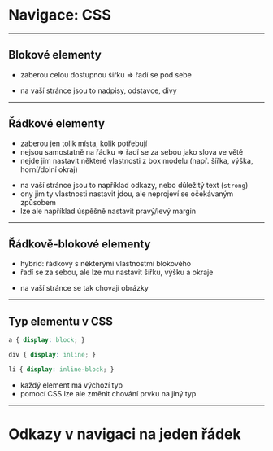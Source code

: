 <!-- .slide: data-state="c-slide-inter" -->

#  Navigace: CSS

---

## Blokové elementy

* zaberou celou dostupnou šířku => řadí se pod sebe

>>>
* na vaší stránce jsou to nadpisy, odstavce, divy

---

## Řádkové elementy

* zaberou jen tolik místa, kolik potřebují
* nejsou samostatně na řádku => řadí se za sebou jako slova ve větě
* nejde jim nastavit některé vlastnosti z box modelu (např. šířka, výška, horní/dolní okraj)

>>>
* na vaší stránce jsou to například odkazy, nebo důležitý text  (`strong`)
* ony jim ty vlastnosti nastavit jdou, ale neprojeví se očekávaným způsobem
* lze ale například úspěšně nastavit pravý/levý margin

---

## Řádkově-blokové elementy

* hybrid: řádkový s některými vlastnostmi blokového
* řadí se za sebou, ale lze mu nastavit šířku, výšku a okraje

>>>
* na vaší stránce se tak chovají obrázky

---

## Typ elementu v&nbsp;CSS

```css
a { display: block; }

div { display: inline; }

li { display: inline-block; }
```
<!-- .element: class="c-text-md stretch" contenteditable="true" -->

>>>
* každý element má výchozí typ
* pomocí CSS lze ale změnit chování prvku na jiný typ

---

<!-- .slide: data-state="c-slide-task" -->

# Odkazy v navigaci na jeden řádek
